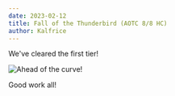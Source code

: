 ```yaml
---
date: 2023-02-12
title: Fall of the Thunderbird (AOTC 8/8 HC)
author: Kalfrice
---
```

We've cleared the first tier!

![Ahead of the curve!](/posts/2023-02-12-thunderbird/thunderbird.png)

<!--more-->

Good work all!